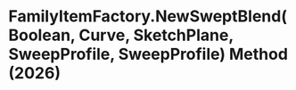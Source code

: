 # FamilyItemFactory.NewSweptBlend(Boolean, Curve, SketchPlane, SweepProfile, SweepProfile) Method (2026)

﻿